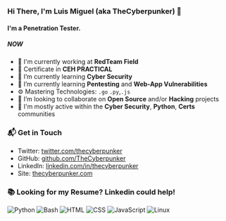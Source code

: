 ### Hi There, I'm Luis Miguel (aka TheCyberpunker) 👋

#### I'm a Penetration Tester.

##### NOW

- 🏢 I'm currently working at **RedTeam Field**
- 🔭 Certificate in **CEH PRACTICAL**
- 🌱 I’m currently learning **Cyber Security**
- 🌱 I’m currently learning **Pentesting** and **Web-App Vulnerabilities**
- ⚙️ Mastering Technologies: `.go` `.py`,`.js`
- 👯 I’m looking to collaborate on **Open Source** and/or **Hacking** projects
- 💬 I'm mostly active within the **Cyber Security**, **Python**, **Certs** communities

### 📬 Get in Touch

- Twitter: [twitter.com/thecyberpunker][twitter]
- GitHub: [github.com/TheCyberpunker][github]
- LinkedIn: [linkedin.com/in/thecyberpunker][linkedin] 
- Site: [thecyberpunker.com][site]

### 📚 Looking for my Resume? Linkedin could help!

[twitter]: https://twitter.com/thecyberpunker/
[github]: https://github.com/TheCyberpunker
[site]: https://thecyberpunker.com/
[linkedin]: https://linkedin.com/in/thecyberpunker/

![Python](https://img.shields.io/badge/Python-Intermediate-yellow)
![Bash](https://img.shields.io/badge/Bash-Intermediate-black)
![HTML](https://img.shields.io/badge/HTML-Expert-orange)
![CSS](https://img.shields.io/badge/CSS-Expert-blue)
![JavaScript](https://img.shields.io/badge/Linux-Intermediate-green)
![Linux](https://img.shields.io/badge/Linux-Intermediate-green)
